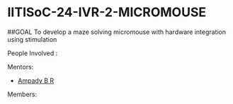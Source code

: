 # IITISoC-24-IVR-2-MICROMOUSE

##GOAL
To develop a maze solving micromouse with hardware integration using stimulation

People Involved : 

Mentors:
- [Ampady B R](https://github.com/ampady06)

Members:
<br>
